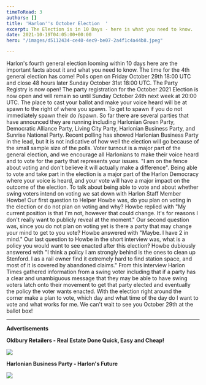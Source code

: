 ```yaml
---
timeToRead: 3
authors: []
title: 'Harlon''s October Election  '
excerpt: The Election is in 10 Days - here is what you need to know.
date: 2021-10-19T04:05:00+00:00
hero: "/images/d5112434-ce40-4ec9-be07-2a4f1c4a44b8.jpeg"

---
```

Harlon's fourth general election looming within 10 days here are the important facts about it and what you need to know. The time for the 4th general election has come! Polls open on Friday October 29th 18:00 UTC and close 48 hours later Sunday October 31st 18:00 UTC. The Party Registry is now open! The party registration for the October 2021 Election is now open and will remain so until Sunday October 24th next week at 20:00 UTC. The place to cast your ballot and make your voice heard will be at spawn to the right of where you spawn. To get to spawn if you do not immediately spawn their do /spawn.  So far there are several parties that have announced they are running including Harlonian Green Party, Democratic Alliance Party, Living City Party, Harlonian Business Party, and Sunrise National Party. Recent polling has showed Harlonian Business Party in the lead, but it is not indicative of how well the election will go because of the small sample size of the polls. Voter turnout is a major part of the general election, and we encourage all Harlonians to make their voice heard and to vote for the party that represents your issues. "I am on the fence about voting and don't believe it will actually make a difference". Being able to vote and take part in the election is a major part of the Harlon Democracy where your voice is heard, and your vote will have a major impact on the outcome of the election. To talk about being able to vote and about whether swing voters intend on voting we sat down with Harlon Staff Member Howbe! Our first question to Helper Howbe was, do you plan on voting in the election or do not plan on voting and why? Howbe replied with "My current position is that I'm not, however that could change. It's for reasons I don't really want to publicly reveal at the moment." Our second question was, since you do not plan on voting yet is there a party that may change your mind to get to you vote? Howbe answered with "Maybe. I have 2 in mind." Our last question to Howbe in the short interview was, what is a policy you would want to see enacted after this election? Howbe dubiously answered with "I think a policy I am strongly behind is the ones to clean up Stenford. I as a rail owner find it extremely hard to find station space, and most of it is covered by abandoned claims." From this interview Harlon Times gathered information from a swing voter including that if a party has a clear and unambiguous message that they may be able to have swing voters latch onto their movement to get that party elected and eventually the policy the voter wants enacted. With the election right around the corner make a plan to vote, which day and what time of the day do I want to vote and what works for me. We can't wait to see you October 29th at the ballot box!

***

**Advertisements**

**Oldbury Retailers - Real Estate Done Quick, Easy and Cheap!**

![](/images/115d673f-f0db-4e91-9e14-c51d45f160e4_1_201_a.jpeg)

**Harlonian Business Party - Harlon's Future**

![](/images/e1a81d77-64ba-4134-b291-c1c65fbc5715_4_5005_c.jpeg)